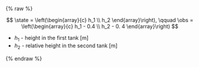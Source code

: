 {% raw %} 

$$
\state = \left(\begin{array}{c}
h_1 \\
h_2
\end{array}\right),
\qquad
\obs = \left(\begin{array}{c}
h_1 - 0.4 \\
h_2 - 0. 4
\end{array}\right)
$$

- $h_1$ - height in the first tank [m]
- $h_2$ - relative height in the second tank [m]

{% endraw %}